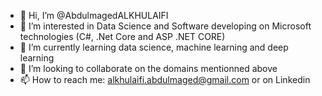 - 👋 Hi, I’m @AbdulmagedALKHULAIFI
- 👀 I’m interested in Data Science and Software developing on Microsoft technologies (C#, .Net Core and ASP .NET CORE)
- 🌱 I’m currently learning data science, machine learning and deep learning
- 💞️ I’m looking to collaborate on the domains mentionned above
- 📫 How to reach me: alkhulaifi.abdulmaged@gmail.com or on Linkedin

<!---
AbdulmagedALKHULAIFI/AbdulmagedALKHULAIFI is a ✨ special ✨ repository because its `README.md` (this file) appears on your GitHub profile.
You can click the Preview link to take a look at your changes.
--->
